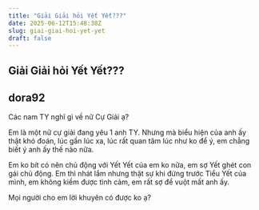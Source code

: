 ```yaml
---
title: "Giải Giải hỏi Yết Yết???"
date: 2025-06-12T15:48:38Z
slug: giai-giai-hoi-yet-yet
draft: false
---
```


## Giải Giải hỏi Yết Yết???

## dora92

Các nam TY nghĩ gì về nữ Cự Giải ạ?
 
Em là một nữ cự giải đang yêu 1 anh TY. Nhưng mà biểu hiện của anh ấy thật khó đoán, lúc gần lúc xa, lúc rất quan tâm lúc như ko để ý, em chẳng biết ý anh ấy thế nào nữa.
 
Em ko bít có nên chủ động với Yết Yết của em ko nữa, em sợ Yết ghét con gái chủ động. Em thì nhát lắm nhưng thật sự khi đứng trước Tiểu Yết của mình, em không kiềm được tình cảm, em rất sợ để vuột mất anh ấy.
 
Mọi người cho em lời khuyên có được ko ạ?